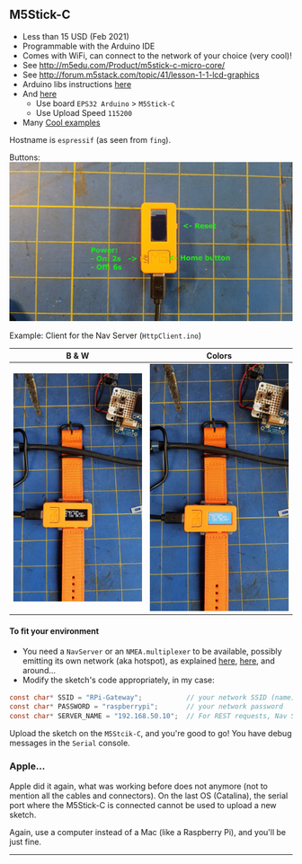 ## M5Stick-C
- Less than 15 USD (Feb 2021)
- Programmable with the Arduino IDE
- Comes with WiFi, can connect to the network of your choice (very cool)!
- See <http://m5edu.com/Product/m5stick-c-micro-core/>
- See <http://forum.m5stack.com/topic/41/lesson-1-1-lcd-graphics>
- Arduino libs instructions [here](https://www.instructables.com/id/How-to-Program-ESP32-M5Stack-StickC-With-Arduino-I/)
- And [here](https://docs.m5stack.com/#/en/quick_start/m5stickc/m5stickc_quick_start_with_arduino_Windows?id=_3-install-m5stack-library)
  - Use board `EPS32 Arduino` > `M5Stick-C`
  - Use Upload Speed `115200`
- Many [Cool examples](https://github.com/tanakamasayuki/M5StickC-examples)

Hostname is `espressif` (as seen from `fing`).

Buttons:
![Buttons](./M5.03.jpg)


Example: Client for the Nav Server (`HttpClient.ino`)

|    B & W            |    Colors           |
|:-------------------:|:-------------------:|
| ![One](./M5.01.jpg) | ![Two](./M5.02.jpg) |

#### To fit your environment
- You need a `NavServer` or an `NMEA.multiplexer` to be available, possibly emitting its own network (aka hotspot), as explained [here](https://github.com/OlivierLD/raspberry-coffee/tree/master/NMEA-mux-WebUI), [here](https://github.com/OlivierLD/raspberry-coffee/blob/master/NMEA-mux-WebUI/small-server-extended/README.md), and around...
- Modify the sketch's code appropriately, in my case:
```C
const char* SSID = "RPi-Gateway";           // your network SSID (name)
const char* PASSWORD = "raspberrypi";       // your network password
const char* SERVER_NAME = "192.168.50.10";  // For REST requests, Nav Server
```

Upload the sketch on the `M5Stcik-C`, and you're good to go! You have debug messages in the `Serial` console.

### Apple...
Apple did it again, what was working before does not anymore (not to mention all the cables and connectors). On the last OS (Catalina), the serial port where the M5Stick-C is connected cannot be used to upload a new sketch.

Again, use a computer instead of a Mac (like a Raspberry Pi), and you'll be just fine.

---
